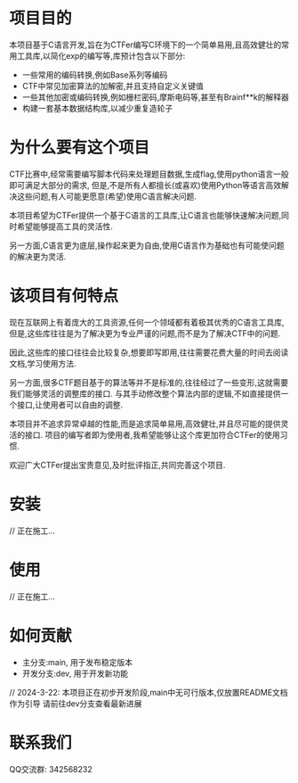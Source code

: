 # 项目目的
本项目基于C语言开发,旨在为CTFer编写C环境下的一个简单易用,且高效健壮的常用工具库,以简化exp的编写等,库预计包含以下部分:

- 一些常用的编码转换,例如Base系列等编码
- CTF中常见加密算法的加解密,并且支持自定义关键值
- 一些其他加密或编码转换,例如栅栏密码,摩斯电码等,甚至有Brainf**k的解释器
- 构建一套基本数据结构库,以减少重复造轮子

# 为什么要有这个项目
CTF比赛中,经常需要编写脚本代码来处理题目数据,生成flag,使用python语言一般即可满足大部分的需求,
但是,不是所有人都擅长(或喜欢)使用Python等语言高效解决这些问题,有人可能更愿意(希望)使用C语言解决问题.

本项目希望为CTFer提供一个基于C语言的工具库,让C语言也能够快速解决问题,同时希望能够提高工具的灵活性.

另一方面,C语言更为底层,操作起来更为自由,使用C语言作为基础也有可能使问题的解决更为灵活.

# 该项目有何特点
现在互联网上有着庞大的工具资源,任何一个领域都有着极其优秀的C语言工具库,
但是,这些库往往是为了解决更为专业严谨的问题,而不是为了解决CTF中的问题.

因此,这些库的接口往往会比较复杂,想要即写即用,往往需要花费大量的时间去阅读文档,学习使用方法.

另一方面,很多CTF题目基于的算法等并不是标准的,往往经过了一些变形,这就需要我们能够灵活的调整库的接口.
与其手动修改整个算法内部的逻辑,不如直接提供一个接口,让使用者可以自由的调整.

本项目并不追求异常卓越的性能,而是追求简单易用,高效健壮,并且尽可能的提供灵活的接口.
项目的编写者即为使用者,我希望能够让这个库更加符合CTFer的使用习惯.

欢迎广大CTFer提出宝贵意见,及时批评指正,共同完善这个项目.

# 安装
// 正在施工...

# 使用
// 正在施工...

# 如何贡献
- 主分支:main, 用于发布稳定版本
- 开发分支:dev, 用于开发新功能

// 2024-3-22:
本项目正在初步开发阶段,main中无可行版本,仅放置README文档作为引导
请前往dev分支查看最新进展

# 联系我们
QQ交流群: 342568232
